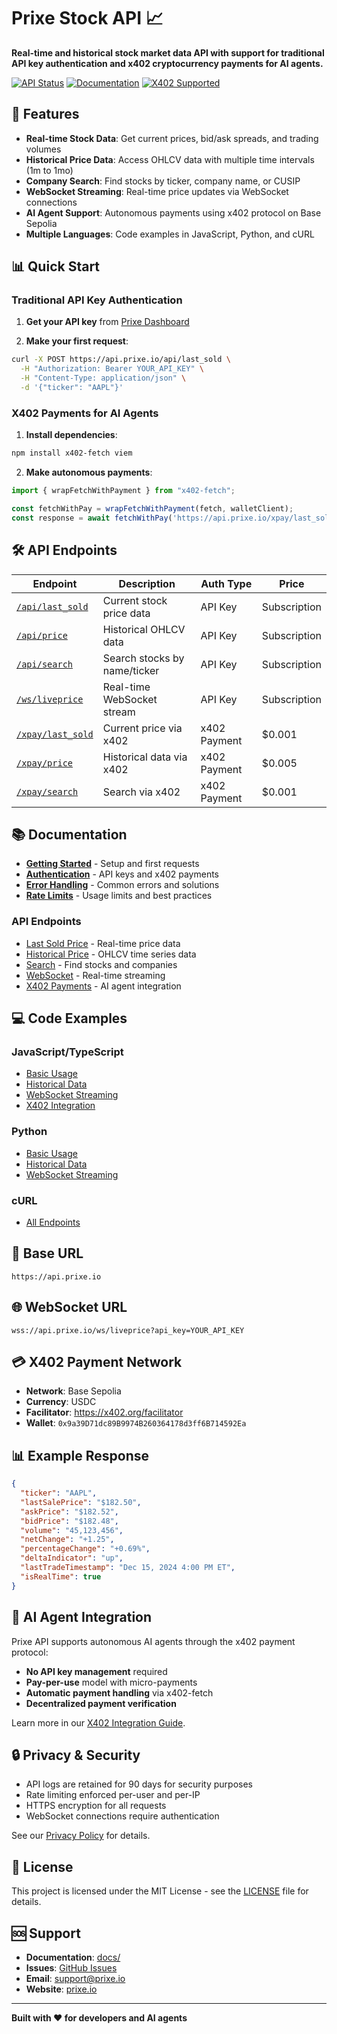 # Prixe Stock API 📈

**Real-time and historical stock market data API with support for traditional API key authentication and x402 cryptocurrency payments for AI agents.**

[![API Status](https://img.shields.io/badge/API-Live-green)](https://api.prixe.io)
[![Documentation](https://img.shields.io/badge/docs-available-blue)](./docs/)
[![X402 Supported](https://img.shields.io/badge/x402-supported-purple)](./docs/endpoints/x402-payments.md)

## 🚀 Features

- **Real-time Stock Data**: Get current prices, bid/ask spreads, and trading volumes
- **Historical Price Data**: Access OHLCV data with multiple time intervals (1m to 1mo)
- **Company Search**: Find stocks by ticker, company name, or CUSIP
- **WebSocket Streaming**: Real-time price updates via WebSocket connections
- **AI Agent Support**: Autonomous payments using x402 protocol on Base Sepolia
- **Multiple Languages**: Code examples in JavaScript, Python, and cURL

## 📊 Quick Start

### Traditional API Key Authentication

1. **Get your API key** from [Prixe Dashboard](https://prixe.io/dashboard)

2. **Make your first request**:

```bash
curl -X POST https://api.prixe.io/api/last_sold \
  -H "Authorization: Bearer YOUR_API_KEY" \
  -H "Content-Type: application/json" \
  -d '{"ticker": "AAPL"}'
```

### X402 Payments for AI Agents

1. **Install dependencies**:
```bash
npm install x402-fetch viem
```

2. **Make autonomous payments**:
```javascript
import { wrapFetchWithPayment } from "x402-fetch";

const fetchWithPay = wrapFetchWithPayment(fetch, walletClient);
const response = await fetchWithPay('https://api.prixe.io/xpay/last_sold?ticker=AAPL');
```

## 🛠 API Endpoints

| Endpoint | Description | Auth Type | Price |
|----------|-------------|-----------|-------|
| [`/api/last_sold`](./docs/endpoints/last-sold.md) | Current stock price data | API Key | Subscription |
| [`/api/price`](./docs/endpoints/historical-price.md) | Historical OHLCV data | API Key | Subscription |
| [`/api/search`](./docs/endpoints/search.md) | Search stocks by name/ticker | API Key | Subscription |
| [`/ws/liveprice`](./docs/endpoints/websocket.md) | Real-time WebSocket stream | API Key | Subscription |
| [`/xpay/last_sold`](./docs/endpoints/x402-payments.md) | Current price via x402 | x402 Payment | $0.001 |
| [`/xpay/price`](./docs/endpoints/x402-payments.md) | Historical data via x402 | x402 Payment | $0.005 |
| [`/xpay/search`](./docs/endpoints/x402-payments.md) | Search via x402 | x402 Payment | $0.001 |

## 📚 Documentation

- [**Getting Started**](./docs/getting-started.md) - Setup and first requests
- [**Authentication**](./docs/authentication.md) - API keys and x402 payments
- [**Error Handling**](./docs/error-handling.md) - Common errors and solutions
- [**Rate Limits**](./docs/rate-limits.md) - Usage limits and best practices

### API Endpoints
- [Last Sold Price](./docs/endpoints/last-sold.md) - Real-time price data
- [Historical Price](./docs/endpoints/historical-price.md) - OHLCV time series data
- [Search](./docs/endpoints/search.md) - Find stocks and companies
- [WebSocket](./docs/endpoints/websocket.md) - Real-time streaming
- [X402 Payments](./docs/endpoints/x402-payments.md) - AI agent integration

## 💻 Code Examples

### JavaScript/TypeScript
- [Basic Usage](./examples/javascript/basic-usage.js)
- [Historical Data](./examples/javascript/historical-data.js)
- [WebSocket Streaming](./examples/javascript/websocket-example.js)
- [X402 Integration](./examples/x402-integration/complete-example.js)

### Python
- [Basic Usage](./examples/python/basic_usage.py)
- [Historical Data](./examples/python/historical_data.py)
- [WebSocket Streaming](./examples/python/websocket_example.py)

### cURL
- [All Endpoints](./examples/curl/all-endpoints.sh)

## 🔑 Base URL

```
https://api.prixe.io
```

## 🌐 WebSocket URL

```
wss://api.prixe.io/ws/liveprice?api_key=YOUR_API_KEY
```

## 💳 X402 Payment Network

- **Network**: Base Sepolia
- **Currency**: USDC
- **Facilitator**: https://x402.org/facilitator
- **Wallet**: `0x9a39D71dc89B9974B260364178d3ff6B714592Ea`

## 📊 Example Response

```json
{
  "ticker": "AAPL",
  "lastSalePrice": "$182.50",
  "askPrice": "$182.52",
  "bidPrice": "$182.48",
  "volume": "45,123,456",
  "netChange": "+1.25",
  "percentageChange": "+0.69%",
  "deltaIndicator": "up",
  "lastTradeTimestamp": "Dec 15, 2024 4:00 PM ET",
  "isRealTime": true
}
```

## 🤖 AI Agent Integration

Prixe API supports autonomous AI agents through the x402 payment protocol:

- **No API key management** required
- **Pay-per-use** model with micro-payments
- **Automatic payment handling** via x402-fetch
- **Decentralized payment verification**

Learn more in our [X402 Integration Guide](./docs/endpoints/x402-payments.md).

## 🔒 Privacy & Security

- API logs are retained for 90 days for security purposes
- Rate limiting enforced per-user and per-IP
- HTTPS encryption for all requests
- WebSocket connections require authentication

See our [Privacy Policy](./docs/privacy-policy.md) for details.

## 📝 License

This project is licensed under the MIT License - see the [LICENSE](LICENSE) file for details.

## 🆘 Support

- **Documentation**: [docs/](./docs/)
- **Issues**: [GitHub Issues](https://github.com/yourusername/prixe-api/issues)
- **Email**: support@prixe.io
- **Website**: [prixe.io](https://prixe.io)

---

**Built with ❤️ for developers and AI agents** 